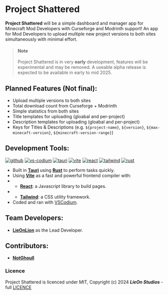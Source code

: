 # Project Shattered

**Project Shattered** will be a simple dashboard and manager app for Minecraft Mod Developers with Curseforge and Modrinth support! An app for Mod Developers to upload multiple new project versions to both sites simultaneously with minimal effort.

> #### Note
> Project Shattered is in very **early** development, features will be experimental and may be removed. 
> A useable alpha release is expected to be available in early to mid 2025.

## Planned Features (Not final):

- Upload multiple versions to both sites
- Total download count from Curseforge + Modrinth
- Simple statistics from both sites
- Title templates for uploading (gloabal and per-project)
- Description templates for uploading (gloabal and per-project)
- Keys for Titles & Descriptions (e.g. `${project-name}`, `${version}`, `${max-minecaft-version}`, `${minecraft-version-range}`)

## Development Tools:

[![github](https://cdn.jsdelivr.net/npm/@intergrav/devins-badges@3/assets/compact-minimal/available/github_vector.svg)](https://github.com/)
[![vs-codium](https://lieonstudios.github.io/assets/v1/badge/compact-minimal/svg/vscodium.svg)](https://vscodium.com/)
[![tauri](https://lieonstudios.github.io/assets/v1/badge/compact-minimal/svg/tauri.svg)](https://v2.tauri.app/)
[![vite](https://lieonstudios.github.io/assets/v1/badge/compact-minimal/svg/vite.svg)](https://vite.dev/)
[![react](https://lieonstudios.github.io/assets/v1/badge/compact-minimal/svg/react.svg)](https://react.dev/)
[![tailwind](https://lieonstudios.github.io/assets/v1/badge/compact-minimal/svg/tailwind.svg)](https://tailwindcss.com/)
[![rust](https://lieonstudios.github.io/assets/v1/badge/compact-minimal/svg/rust.svg)](https://www.rust-lang.org/)

- Built in [**Tauri**](https://v2.tauri.app/) using [**Rust**](https://www.rust-lang.org/) to perform tasks quickly.
- Using [**Vite**](https://vite.dev/) as a fast and powerful frontend compiler with:
- - [**React**](https://react.dev/): a Javascript library to build pages.
- - [**Tailwind**](https://tailwindcss.com/): a CSS utility framework.
- Coded and ran with [VSCodium](https://vscodium.com/).

## Team Developers:

- [**LieOnLion**](https://github.com/LieOnLion) as the Lead Developer.

## Contributors:

- [**NotGhoull**](https://github.com/NotGhoull)

### Licence

Project Shattered is licenced under MIT, Copyright (c) 2024 ***LieOn Studios*** - full [LICENCE](https://github.com/LieOnStudios/project-shattered/blob/windows/LICENSE)